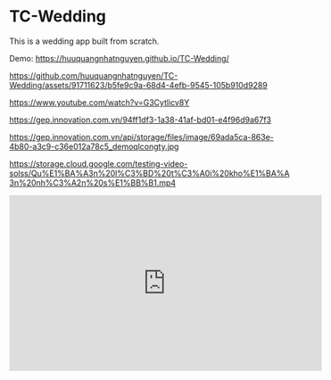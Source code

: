 # TC-Wedding

This is a wedding app built from scratch. 

Demo: https://huuquangnhatnguyen.github.io/TC-Wedding/




https://github.com/huuquangnhatnguyen/TC-Wedding/assets/91711623/b5fe9c9a-68d4-4efb-9545-105b910d9289

https://www.youtube.com/watch?v=G3Cytlicv8Y

https://gep.innovation.com.vn/94ff1df3-1a38-41af-bd01-e4f96d9a67f3

https://gep.innovation.com.vn/api/storage/files/image/69ada5ca-863e-4b80-a3c9-c36e012a78c5_demoqlcongty.jpg

https://storage.cloud.google.com/testing-video-solss/Qu%E1%BA%A3n%20l%C3%BD%20t%C3%A0i%20kho%E1%BA%A3n%20nh%C3%A2n%20s%E1%BB%B1.mp4

<iframe width="560" height="315" src="https://www.youtube.com/embed/G3Cytlicv8Y?si=KWXtBU5KkzNV3r83" title="YouTube video player" frameborder="0" allow="accelerometer; autoplay; clipboard-write; encrypted-media; gyroscope; picture-in-picture; web-share" referrerpolicy="strict-origin-when-cross-origin" allowfullscreen></iframe>
